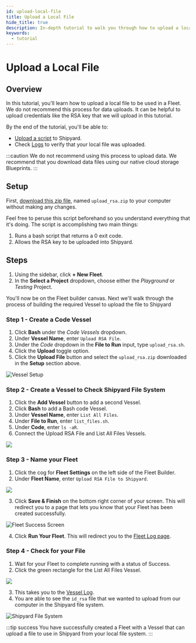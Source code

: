 ```yaml
---
id: upload-local-file
title: Upload a Local File
hide_title: true
description: In-depth tutorial to walk you through how to upload a local file to use in your Fleet
keywords:
  - tutorial
---
```



# Upload a Local File

## Overview

In this tutorial, you'll learn how to upload a local file to be used in a Fleet. We do not recommend this process for data uploads. It can be helpful to upload credentials like the RSA key that we will upload in this tutorial. 

By the end of the tutorial, you'll be able to:

- [Upload a script](../reference/code/upload-code.md) to Shipyard.
- Check [Logs](../reference/logs/logs-overview.md) to verify that your local file was uploaded.

:::caution
We do not recommend using this process to upload data. We recommend that you download data files using our native cloud storage Blueprints.
:::

## Setup

First, [download this zip file](https://drive.google.com/file/d/1dlxUFR9MxKdtsO-AdWPEfsWgA2_rr2oc/view?usp=sharing), named `upload_rsa.zip` to your computer without making any changes.

Feel free to peruse this script beforehand so you understand everything that it's doing. The script is accomplishing two main things:

1. Runs a bash script that returns a 0 exit code.
2. Allows the RSA key to be uploaded into Shipyard.

## Steps

1. Using the sidebar, click **+ New Fleet**.
2. In the **Select a Project** dropdown, choose either the *Playground* or *Testing* Project.

You'll now be on the Fleet builder canvas. Next we'll walk through the process of building the required Vessel to upload the file to Shipyard

### Step 1 - Create a Code Vessel

1. Click **Bash** under the _Code Vessels_ dropdown.
2. Under **Vessel Name**, enter `Upload RSA File`.
3. Under the _Code_ dropdown in the **File to Run** input, type `upload_rsa.sh`.
4. Click the **Upload** toggle option.
5. Click the **Upload File** button and select the `upload_rsa.zip` downloaded in the **Setup** section above.

![Vessel Setup](2022-09-19-14-25-39.png)

### Step 2 - Create a Vessel to Check Shipyard File System

1. Click the **Add Vessel** button to add a second Vessel.
2. Click **Bash** to add a Bash code Vessel.
3. Under **Vessel Name**, enter `List All Files`.
4. Under **File to Run**, enter `list_files.sh`.
5. Under **Code**, enter `ls -aR`.
6. Connect the Upload RSA File and List All Files Vessels.

![](2022-09-19-14-32-18.png)

### Step 3 - Name your Fleet

1. Click the cog for **Fleet Settings** on the left side of the Fleet Builder.
2. Under **Fleet Name**, enter `Upload RSA File to Shipyard`.

![](2022-09-19-14-34-29.png)

3. Click **Save & Finish** on the bottom right corner of your screen. This will redirect you to a page that lets you know that your Fleet has been created successfully.

![Fleet Success Screen](../.gitbook/assets/shipyard_2022_05_13_09_55_44.png)

4. Click **Run Your Fleet**. This will redirect you to the [Fleet Log page](../reference/logs/fleet-logs.md).

### Step 4 - Check for your File

1. Wait for your Fleet to complete running with a status of Success.
2. Click the green rectangle for the List All Files Vessel.

![](2022-09-19-14-50-08.png)

3. This takes you to the [Vessel Log](../reference/logs/vessel-logs.md).
4. You are able to see the `id_rsa` file that we wanted to upload from our computer in the Shipyard file system.

![Shipyard File System](2022-09-19-14-53-52.png)

:::tip success
You have successfully created a Fleet with a Vessel that can upload a file to use in Shipyard from your local file system.
:::